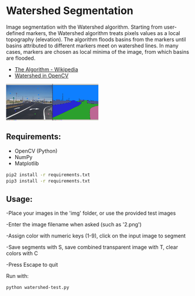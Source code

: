 # Watershed Segmentation
Image segmentation with the Watershed algorithm. Starting from user-defined markers, the Watershed algorithm treats pixels values as a local topography (elevation). The algorithm floods basins from the markers until basins attributed to different markers meet on watershed lines. In many cases, markers are chosen as local minima of the image, from which basins are flooded.

* [The Algorithm - Wikipedia](https://en.wikipedia.org/wiki/Watershed_(image_processing))
* [Watershed in OpenCV](https://docs.opencv.org/master/d3/db4/tutorial_py_watershed.html)

<img src='preview.jpg' width=50% height=50%/>

## Requirements:

* OpenCV (Python)
* NumPy
* Matplotlib

```bash
pip2 install -r requirements.txt
pip3 install -r requirements.txt
```

## Usage:

-Place your images in the 'img' folder, or use the provided test images

-Enter the image filename when asked (such as '2.png')

-Assign color with numeric keys (1-9), click on the input image to segment

-Save segments with S, save combined transparent image with T, clear colors with C

-Press Escape to quit

Run with:

```bash
python watershed-test.py
````
